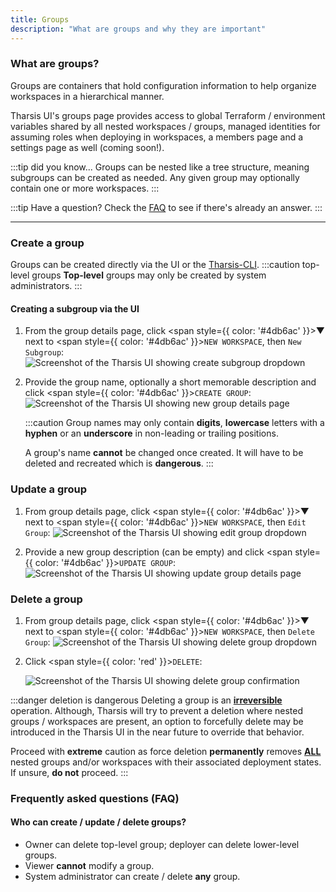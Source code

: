 ```yaml
---
title: Groups
description: "What are groups and why they are important"
---
```


### What are groups?

Groups are containers that hold configuration information to help organize workspaces in a hierarchical manner.

Tharsis UI's groups page provides access to global Terraform / environment variables shared by all nested workspaces / groups, managed identities for assuming roles when deploying in workspaces, a members page and a settings page as well (coming soon!).

:::tip did you know...
Groups can be nested like a tree structure, meaning subgroups can be created as needed. Any given group may optionally contain one or more workspaces.
:::

:::tip Have a question?
Check the [FAQ](#frequently-asked-questions-faq) to see if there's already an answer.
:::

---

### Create a group

Groups can be created directly via the UI or the [Tharsis-CLI](../../cli/tharsis/intro.md).
:::caution top-level groups
**Top-level** groups may only be created by system administrators.
:::

#### Creating a subgroup via the UI

1. From the group details page, click <span style={{ color: '#4db6ac' }}>&#9660;</span> next to <span style={{ color: '#4db6ac' }}>`NEW WORKSPACE`</span>, then `New Subgroup`:
   ![Screenshot of the Tharsis UI showing create subgroup dropdown](/img/groups/create-subgroup.png "Creating subgroup")

2. Provide the group name, optionally a short memorable description and click <span style={{ color: '#4db6ac' }}>`CREATE GROUP`</span>:
   ![Screenshot of the Tharsis UI showing new group details page](/img/groups/new-group.png "New group details page")

   :::caution
   Group names may only contain **digits**, **lowercase** letters with a **hyphen** or an **underscore** in non-leading or trailing positions.

   A group's name **cannot** be changed once created. It will have to be deleted and recreated which is **dangerous**.
   :::

### Update a group

1. From group details page, click <span style={{ color: '#4db6ac' }}>&#9660;</span> next to <span style={{ color: '#4db6ac' }}>`NEW WORKSPACE`</span>, then `Edit Group`:
   ![Screenshot of the Tharsis UI showing edit group dropdown](/img/groups/update-group.png "Updating a group")

2. Provide a new group description (can be empty) and click <span style={{ color: '#4db6ac' }}>`UPDATE GROUP`</span>:
   ![Screenshot of the Tharsis UI showing update group details page](/img/groups/update-group-description.png "Update group details page")

### Delete a group

1. From group details page, click <span style={{ color: '#4db6ac' }}>&#9660;</span> next to <span style={{ color: '#4db6ac' }}>`NEW WORKSPACE`</span>, then `Delete Group`:
   ![Screenshot of the Tharsis UI showing delete group dropdown](/img/groups/delete-group.png "Deleting a group")

2. Click <span style={{ color: 'red' }}>`DELETE`</span>:

   ![Screenshot of the Tharsis UI showing delete group confirmation](/img/groups/delete-group-confirmation.png "Confirm to delete a group")

:::danger deletion is dangerous
Deleting a group is an <u>**irreversible**</u> operation. Although, Tharsis will try to prevent a deletion where nested groups / workspaces are present, an option to forcefully delete may be introduced in the Tharsis UI in the near future to override that behavior.

Proceed with **extreme** caution as force deletion **permanently** removes <u>**ALL**</u> nested groups and/or workspaces with their associated deployment states. If unsure, **do not** proceed.
:::

### Frequently asked questions (FAQ)

#### Who can create / update / delete groups?

- Owner can delete top-level group; deployer can delete lower-level groups.
- Viewer **cannot** modify a group.
- System administrator can create / delete **any** group.

